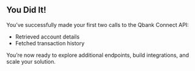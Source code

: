 ## You Did It!

You’ve successfully made your first two calls to the Qbank Connect API:

- Retrieved account details
- Fetched transaction history

You’re now ready to explore additional endpoints, build integrations, and scale your solution.

